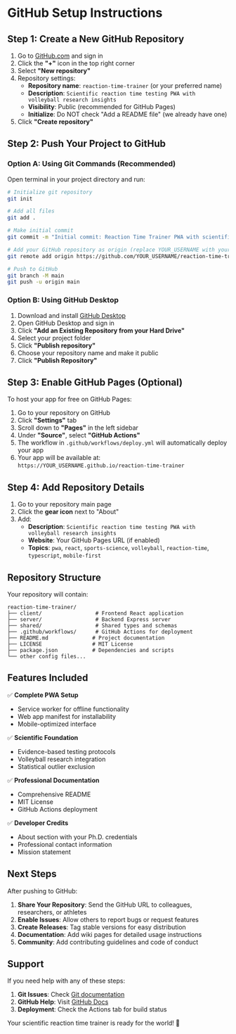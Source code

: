 # GitHub Setup Instructions

## Step 1: Create a New GitHub Repository

1. Go to [GitHub.com](https://github.com) and sign in
2. Click the **"+"** icon in the top right corner
3. Select **"New repository"**
4. Repository settings:
   - **Repository name**: `reaction-time-trainer` (or your preferred name)
   - **Description**: `Scientific reaction time testing PWA with volleyball research insights`
   - **Visibility**: Public (recommended for GitHub Pages)
   - **Initialize**: Do NOT check "Add a README file" (we already have one)
5. Click **"Create repository"**

## Step 2: Push Your Project to GitHub

### Option A: Using Git Commands (Recommended)

Open terminal in your project directory and run:

```bash
# Initialize git repository
git init

# Add all files
git add .

# Make initial commit
git commit -m "Initial commit: Reaction Time Trainer PWA with scientific protocols"

# Add your GitHub repository as origin (replace YOUR_USERNAME with your GitHub username)
git remote add origin https://github.com/YOUR_USERNAME/reaction-time-trainer.git

# Push to GitHub
git branch -M main
git push -u origin main
```

### Option B: Using GitHub Desktop

1. Download and install [GitHub Desktop](https://desktop.github.com/)
2. Open GitHub Desktop and sign in
3. Click **"Add an Existing Repository from your Hard Drive"**
4. Select your project folder
5. Click **"Publish repository"**
6. Choose your repository name and make it public
7. Click **"Publish Repository"**

## Step 3: Enable GitHub Pages (Optional)

To host your app for free on GitHub Pages:

1. Go to your repository on GitHub
2. Click **"Settings"** tab
3. Scroll down to **"Pages"** in the left sidebar
4. Under **"Source"**, select **"GitHub Actions"**
5. The workflow in `.github/workflows/deploy.yml` will automatically deploy your app
6. Your app will be available at: `https://YOUR_USERNAME.github.io/reaction-time-trainer`

## Step 4: Add Repository Details

1. Go to your repository main page
2. Click the **gear icon** next to "About"
3. Add:
   - **Description**: `Scientific reaction time testing PWA with volleyball research insights`
   - **Website**: Your GitHub Pages URL (if enabled)
   - **Topics**: `pwa`, `react`, `sports-science`, `volleyball`, `reaction-time`, `typescript`, `mobile-first`

## Repository Structure

Your repository will contain:

```
reaction-time-trainer/
├── client/                 # Frontend React application
├── server/                 # Backend Express server
├── shared/                 # Shared types and schemas
├── .github/workflows/      # GitHub Actions for deployment
├── README.md              # Project documentation
├── LICENSE                # MIT License
├── package.json           # Dependencies and scripts
└── other config files...
```

## Features Included

✅ **Complete PWA Setup**
- Service worker for offline functionality
- Web app manifest for installability
- Mobile-optimized interface

✅ **Scientific Foundation**
- Evidence-based testing protocols
- Volleyball research integration
- Statistical outlier exclusion

✅ **Professional Documentation**
- Comprehensive README
- MIT License
- GitHub Actions deployment

✅ **Developer Credits**
- About section with your Ph.D. credentials
- Professional contact information
- Mission statement

## Next Steps

After pushing to GitHub:

1. **Share Your Repository**: Send the GitHub URL to colleagues, researchers, or athletes
2. **Enable Issues**: Allow others to report bugs or request features
3. **Create Releases**: Tag stable versions for easy distribution
4. **Documentation**: Add wiki pages for detailed usage instructions
5. **Community**: Add contributing guidelines and code of conduct

## Support

If you need help with any of these steps:

1. **Git Issues**: Check [Git documentation](https://git-scm.com/doc)
2. **GitHub Help**: Visit [GitHub Docs](https://docs.github.com)
3. **Deployment**: Check the Actions tab for build status

Your scientific reaction time trainer is ready for the world! 🚀